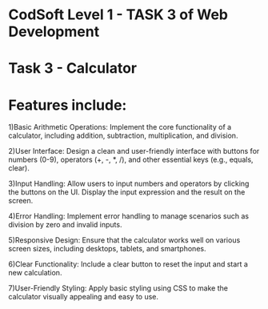 # CodSoft Level 1 - TASK 3 of Web Development 
# Task 3 - Calculator

# Features include: 

1)Basic Arithmetic Operations: Implement the core functionality of a calculator, 
including addition, subtraction, multiplication, and division.

2)User Interface: Design a clean and user-friendly interface with buttons for numbers (0-9), operators (+, -, *, /), and other essential keys (e.g., equals, clear). 

3)Input Handling: Allow users to input numbers and operators by clicking the buttons on the UI. Display the input expression and the result on the screen. 

4)Error Handling: Implement error handling to manage scenarios such as division by zero and invalid inputs. 

5)Responsive Design: Ensure that the calculator works well on various screen sizes, including desktops, tablets, and smartphones. 

6)Clear Functionality: Include a clear button to reset the input and start a new calculation. 

7)User-Friendly Styling: Apply basic styling using CSS to make the calculator visually appealing and easy to use.